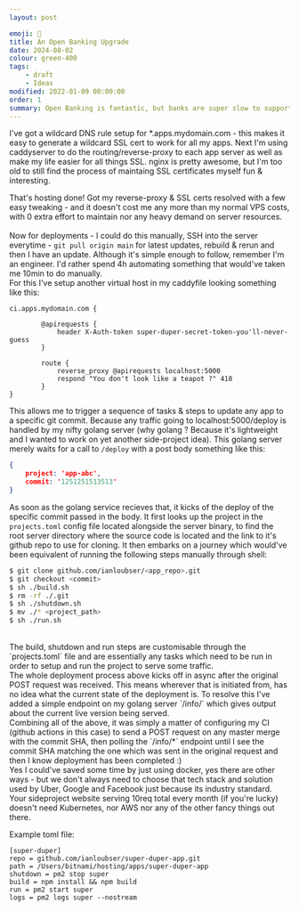 ```yaml
---
layout: post

emoji: 🏦
title: An Open Banking Upgrade
date: 2024-08-02
colour: green-400
tags: 
    - draft
    - Ideas
modified: 2022-01-09 00:00:00
order: 1
summary: Open Banking is fantastic, but banks are super slow to support the general consumer.
---
```


I've got a wildcard DNS rule setup for *.apps.mydomain.com - this makes it easy to generate a wildcard SSL cert to work for all my apps.
Next I'm using caddyserver to do the routing/reverse-proxy to each app server as well as make my life easier for all things SSL. nginx is pretty awesome, 
but I'm too old to still find the process of maintaing SSL certificates myself fun & interesting.

That's hosting done! Got my reverse-proxy & SSL certs resolved with a few easy tweaking - and it doesn't cost me any more than my normal VPS costs, with 0 extra effort to maintain nor any heavy demand on server resources.  
<br/>
Now for deployments - I could do this manually, SSH into the server everytime - `git pull origin main` for latest updates, rebuild & rerun and then I have an update. Although it's simple enough to follow, remember I'm an engineer. I'd rather spend 4h automating something that would've taken me 10min to do manually.
<br/>
For this I've setup another virtual host in my caddyfile looking something like this:

```
ci.apps.mydomain.com {

        @apirequests {
            header X-Auth-token super-duper-secret-token-you'll-never-guess
        }

        route {
            reverse_proxy @apirequests localhost:5000
            respond "You don't look like a teapot ?" 418
        }
}
```

This allows me to trigger a sequence of tasks & steps to update any app to a specific git commit. Because any traffic going to localhost:5000/deploy is handled by my nifty golang server (why golang ? Because it's lightweight and I wanted to work on yet another side-project idea). This golang server
merely waits for a call to `/deploy` with a post body something like this:
```json
{
    project: 'app-abc',
    commit: '1251251513513'
}
```

As soon as the golang service recieves that, it kicks of the deploy of the specific commit passed in the body. It first looks up the project in the `projects.toml` config file located alongside the server binary, to find the root server directory where the source code is located and the link to it's github repo to use for cloning. It then embarks on a journey which would've been equivalent of running the following steps manually through shell:

```bash
$ git clone github.com/ianloubser/<app_repo>.git
$ git checkout <commit>
$ sh ./build.sh
$ rm -rf ./.git
$ sh ./shutdown.sh
$ mv ./* <project_path>
$ sh ./run.sh
```

<br/>
The build, shutdown and run steps are customisable through the `projects.toml` file and are essentially any tasks which need to be run in order to setup and run the project to serve some traffic. 

<br/>
The whole deployment process above kicks off in async after the original POST request was received. This means wherever that is initiated from, has no idea what the current state of the deployment is. To resolve this I've added a simple endpoint on my golang server `/info/<project-name>` which gives output about the current live version being served. 

<br/>
Combining all of the above, it was simply a matter of configuring my CI (github actions in this case) to send a POST request on any master merge with the commit SHA, then polling the `/info/*` endpoint until I see the commit SHA matching the one which was sent in the original request and then I know deployment has been completed :) 

<br/>
Yes I could've saved some time by just using docker, yes there are other ways - but we don't always need to choose that tech stack and solution used by Uber, Google and Facebook just because its industry standard. Your sideproject website serving 10req total every month (if you're lucky) doesn't need Kubernetes, nor AWS nor any of the other fancy things out there. 
<br/>

Example toml file:
```
[super-duper]
repo = github.com/ianloubser/super-duper-app.git
path = /Users/bitnami/hosting/apps/super-duper-app
shutdown = pm2 stop super
build = npm install && npm build
run = pm2 start super
logs = pm2 logs super --nostream
```